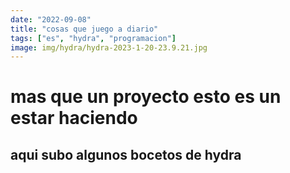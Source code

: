 ```yaml
---
date: "2022-09-08"
title: "cosas que juego a diario"
tags: ["es", "hydra", "programacion"]
image: img/hydra/hydra-2023-1-20-23.9.21.jpg
---
```


# mas que un  proyecto esto es un estar haciendo
## aqui subo algunos bocetos de hydra 
